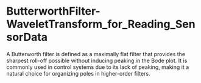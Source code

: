 # ButterworthFilter-WaveletTransform_for_Reading_SensorData
A Butterworth filter is defined as a maximally flat filter that provides the sharpest roll-off possible without inducing peaking in the Bode plot. It is commonly used in control systems due to its lack of peaking, making it a natural choice for organizing poles in higher-order filters.
